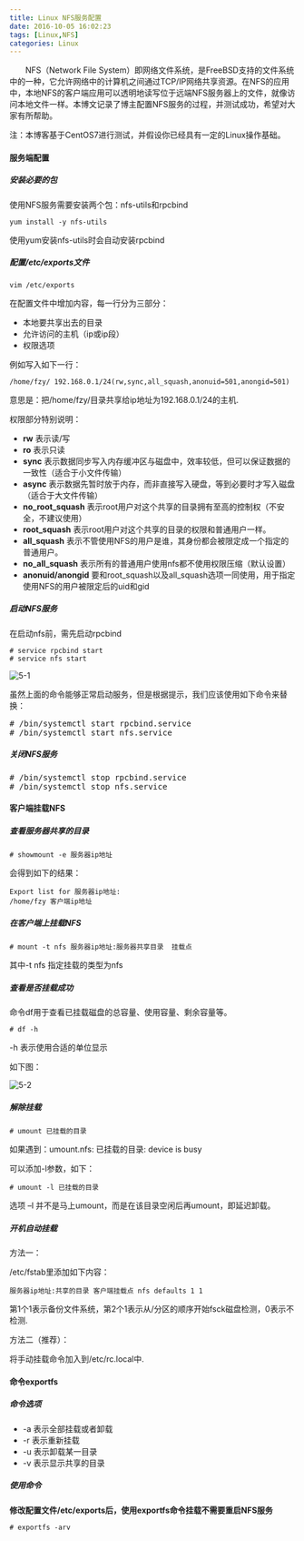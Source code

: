 ```yaml
---
title: Linux NFS服务配置
date: 2016-10-05 16:02:23
tags: [Linux,NFS]
categories: Linux
---
```


　　NFS（Network File System）即网络文件系统，是FreeBSD支持的文件系统中的一种，它允许网络中的计算机之间通过TCP/IP网络共享资源。在NFS的应用中，本地NFS的客户端应用可以透明地读写位于远端NFS服务器上的文件，就像访问本地文件一样。本博文记录了博主配置NFS服务的过程，并测试成功，希望对大家有所帮助。

<!---more-->

注：本博客基于CentOS7进行测试，并假设你已经具有一定的Linux操作基础。

#### 服务端配置

##### 安装必要的包

使用NFS服务需要安装两个包：nfs-utils和rpcbind

```
yum install -y nfs-utils
```

使用yum安装nfs-utils时会自动安装rpcbind

##### 配置/etc/exports文件

```
vim /etc/exports
```

在配置文件中增加内容，每一行分为三部分：

- 本地要共享出去的目录
- 允许访问的主机（ip或ip段）
- 权限选项

例如写入如下一行：

```
/home/fzy/ 192.168.0.1/24(rw,sync,all_squash,anonuid=501,anongid=501)
```

意思是：把/home/fzy/目录共享给ip地址为192.168.0.1/24的主机.

权限部分特别说明：

- **rw** 表示读/写
- **ro** 表示只读
- **sync** 表示数据同步写入内存缓冲区与磁盘中，效率较低，但可以保证数据的一致性（适合于小文件传输）
- **async** 表示数据先暂时放于内存，而非直接写入硬盘，等到必要时才写入磁盘（适合于大文件传输）
- **no_root_squash** 表示root用户对这个共享的目录拥有至高的控制权（不安全，不建议使用）
- **root_squash** 表示root用户对这个共享的目录的权限和普通用户一样。
- **all_squash** 表示不管使用NFS的用户是谁，其身份都会被限定成一个指定的普通用户。
- **no_all_squash** 表示所有的普通用户使用nfs都不使用权限压缩（默认设置）
- **anonuid/anongid** 要和root_squash以及all_squash选项一同使用，用于指定使用NFS的用户被限定后的uid和gid

##### 启动NFS服务

在启动nfs前，需先启动rpcbind

```
# service rpcbind start
# service nfs start
```

![5-1](http://ohe7ixo05.bkt.clouddn.com/2016/10/5-1.png)

虽然上面的命令能够正常启动服务，但是根据提示，我们应该使用如下命令来替换：

<pre>
# /bin/systemctl start rpcbind.service
# /bin/systemctl start nfs.service
</pre>

##### 关闭NFS服务

<pre>
# /bin/systemctl stop rpcbind.service
# /bin/systemctl stop nfs.service
</pre>

#### 客户端挂载NFS

##### 查看服务器共享的目录

```
# showmount -e 服务器ip地址
```

会得到如下的结果：

```
Export list for 服务器ip地址:
/home/fzy 客户端ip地址
```

##### 在客户端上挂载NFS

```
# mount -t nfs 服务器ip地址:服务器共享目录  挂载点
```

其中-t nfs 指定挂载的类型为nfs

##### 查看是否挂载成功

命令df用于查看已挂载磁盘的总容量、使用容量、剩余容量等。

```
# df -h
```

-h 表示使用合适的单位显示

如下图：

![5-2](http://ohe7ixo05.bkt.clouddn.com/2016/10/5-2.png)

##### 解除挂载

```
# umount 已挂载的目录
```

如果遇到：umount.nfs: 已挂载的目录: device is busy

可以添加-l参数，如下：

```
# umount -l 已挂载的目录
```

选项 –l 并不是马上umount，而是在该目录空闲后再umount，即延迟卸载。

##### 开机自动挂载

方法一：

/etc/fstab里添加如下内容：

```
服务器ip地址:共享的目录 客户端挂载点 nfs defaults 1 1 
```

第1个1表示备份文件系统，第2个1表示从/分区的顺序开始fsck磁盘检测，0表示不检测.

方法二（推荐）：

将手动挂载命令加入到/etc/rc.local中.


#### 命令exportfs

##### 命令选项

- -a 表示全部挂载或者卸载 
- -r 表示重新挂载
- -u 表示卸载某一目录
- -v 表示显示共享的目录

##### 使用命令

**修改配置文件/etc/exports后，使用exportfs命令挂载不需要重启NFS服务**

```
# exportfs -arv
```
